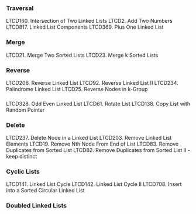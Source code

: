 
### Traversal
LTCD160. Intersection of Two Linked Lists
LTCD2. Add Two Numbers
LTCD817. Linked List Components
LTCD369. Plus One Linked List

### Merge
LTCD21. Merge Two Sorted Lists
LTCD23. Merge k Sorted Lists

### Reverse
LTCD206. Reverse Linked List
LTCD92. Reverse Linked List II
LTCD234. Palindrome Linked List
LTCD25. Reverse Nodes in k-Group

### 
LTCD328. Odd Even Linked List
LTCD61. Rotate List
LTCD138. Copy List with Random Pointer

### Delete
LTCD237. Delete Node in a Linked List
LTCD203. Remove Linked List Elements
LTCD19. Remove Nth Node From End of List
LTCD83. Remove Duplicates from Sorted List
LTCD82. Remove Duplicates from Sorted List II - keep distinct

### Cyclic Lists
LTCD141. Linked List Cycle
LTCD142. Linked List Cycle II
LTCD708. Insert into a Sorted Circular Linked List

### Doubled Linked Lists
